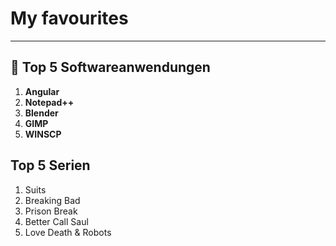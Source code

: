 # My favourites
<hr>

## :pushpin: Top 5 Softwareanwendungen
1. **Angular**
2. **Notepad++**
3. **Blender**
4. **GIMP**
5. **WINSCP**

## Top 5 Serien
1. Suits
2. Breaking Bad
3. Prison Break
4. Better Call Saul
5. Love Death & Robots
